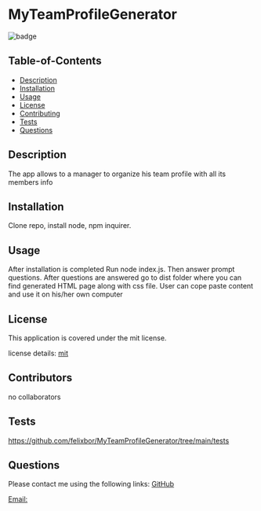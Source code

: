 
  #  MyTeamProfileGenerator
  
![badge](https://img.shields.io/badge/license-mit-blue)
      
  
  ## Table-of-Contents
  * [Description](#description)
  * [Installation](#installation)
  * [Usage](#usage)
  * [License](#License)
  * [Contributing](#Contributors)
  * [Tests](#tests)
  * [Questions](#questions)
    
  ## Description
  The app allows to a manager to  organize   his team profile with all its members info

  ## Installation
  Clone repo, install node, npm inquirer. 

  ## Usage
  After installation is completed Run node index.js. Then answer prompt questions. After questions are answered go to dist folder where you can find generated HTML page along with css file. User can cope paste content and use it on his/her own computer

  ## License
  This application is covered  under the mit license.
  
  license details:  [mit](https://choosealicense.com/licenses/mit)
    

  ## Contributors
  no collaborators


  ## Tests
  https://github.com/felixbor/MyTeamProfileGenerator/tree/main/tests
  ## Questions
  Please contact me using the following links:
  [GitHub](https://github.com/felixbor)   

  [Email: ](mailto:felixbor@gmail.com)
  

